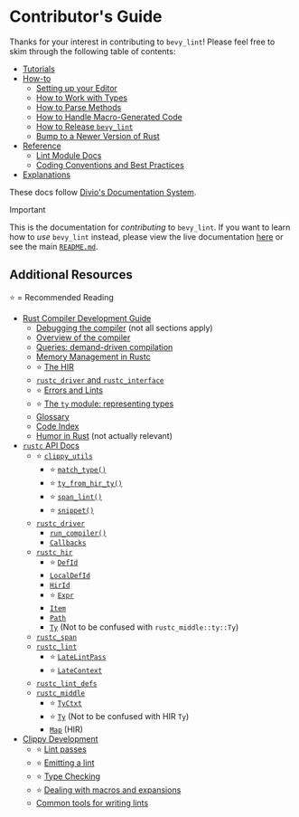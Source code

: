 # Contributor's Guide

Thanks for your interest in contributing to `bevy_lint`! Please feel free to skim through the following table of contents:

- [Tutorials](tutorials/)
- [How-to](how-to/)
    - [Setting up your Editor](how-to/editor.md)
    - [How to Work with Types](how-to/types.md)
    - [How to Parse Methods](how-to/methods.md)
    - [How to Handle Macro-Generated Code](how-to/macros.md)
    - [How to Release `bevy_lint`](how-to/release.md)
    - [Bump to a Newer Version of Rust](how-to/bump-rust.md)
- [Reference](reference/)
    - [Lint Module Docs](reference/lint-module-docs.md)
    - [Coding Conventions and Best Practices](reference/conventions.md)
- [Explanations](explanations/)

These docs follow [Divio's Documentation System](https://docs.divio.com/documentation-system/).

> [!IMPORTANT]
>
> This is the documentation for _contributing_ to `bevy_lint`. If you want to learn how to _use_ `bevy_lint` instead, please view the live documentation [here](https://thebevyflock.github.io/bevy_cli/bevy_lint/) or see the main [`README.md`](../README.md).

## Additional Resources

⭐️ = Recommended Reading

- [Rust Compiler Development Guide](https://rustc-dev-guide.rust-lang.org/)
    - [Debugging the compiler](https://rustc-dev-guide.rust-lang.org/compiler-debugging.html) (not all sections apply)
    - [Overview of the compiler](https://rustc-dev-guide.rust-lang.org/overview.html)
    - [Queries: demand-driven compilation](https://rustc-dev-guide.rust-lang.org/query.html)
    - [Memory Management in Rustc](https://rustc-dev-guide.rust-lang.org/memory.html)
    - ⭐️ [The HIR](https://rustc-dev-guide.rust-lang.org/hir.html)
    - [`rustc_driver` and `rustc_interface`](https://rustc-dev-guide.rust-lang.org/rustc-driver/intro.html)
    - ⭐️ [Errors and Lints](https://rustc-dev-guide.rust-lang.org/rustc-driver/intro.html)
    - ⭐️ [The `ty` module: representing types](https://rustc-dev-guide.rust-lang.org/ty.html)
    - [Glossary](https://rustc-dev-guide.rust-lang.org/appendix/glossary.html)
    - [Code Index](https://rustc-dev-guide.rust-lang.org/appendix/code-index.html)
    - [Humor in Rust](https://rustc-dev-guide.rust-lang.org/appendix/humorust.html) (not actually relevant)
- [`rustc` API Docs](https://doc.rust-lang.org/nightly/nightly-rustc/)
    - ⭐️ [`clippy_utils`](https://doc.rust-lang.org/nightly/nightly-rustc/clippy_utils/index.html)
        - ⭐️ [`match_type()`](https://doc.rust-lang.org/nightly/nightly-rustc/clippy_utils/ty/fn.match_type.html)
        <!-- As of 2025-02-21, Clippy hasn't synchronized with `rustc` yet, so `ty_from_hir_ty()` isn't in the docs. To work around this, we link to the docs.rs version. -->
        - ⭐️ [`ty_from_hir_ty()`](https://docs.rs/clippy_utils/latest/clippy_utils/ty/fn.ty_from_hir_ty.html)
        - ⭐️ [`span_lint()`](https://doc.rust-lang.org/nightly/nightly-rustc/clippy_utils/diagnostics/fn.span_lint.html)
        - ⭐️ [`snippet()`](https://doc.rust-lang.org/nightly/nightly-rustc/clippy_utils/source/fn.snippet.html)
    - [`rustc_driver`](https://doc.rust-lang.org/nightly/nightly-rustc/rustc_driver/index.html)
        - [`run_compiler()`](https://doc.rust-lang.org/nightly/nightly-rustc/rustc_driver/fn.run_compiler.html)
        - [`Callbacks`](https://doc.rust-lang.org/nightly/nightly-rustc/rustc_driver/trait.Callbacks.html)
    - [`rustc_hir`](https://doc.rust-lang.org/nightly/nightly-rustc/rustc_hir/index.html)
        - ⭐️ [`DefId`](https://doc.rust-lang.org/nightly/nightly-rustc/rustc_hir/def_id/struct.DefId.html)
        - [`LocalDefId`](https://doc.rust-lang.org/nightly/nightly-rustc/rustc_hir/def_id/struct.LocalDefId.html)
        - [`HirId`](https://doc.rust-lang.org/nightly/nightly-rustc/rustc_hir/hir_id/struct.HirId.html)
        - ⭐️ [`Expr`](https://doc.rust-lang.org/nightly/nightly-rustc/rustc_hir/hir/struct.Expr.html)
        - [`Item`](https://doc.rust-lang.org/nightly/nightly-rustc/rustc_hir/hir/struct.Item.html)
        - [`Path`](https://doc.rust-lang.org/nightly/nightly-rustc/rustc_hir/hir/struct.Path.html)
        - [`Ty`](https://doc.rust-lang.org/nightly/nightly-rustc/rustc_hir/hir/struct.Ty.html) (Not to be confused with `rustc_middle::ty::Ty`)
    - [`rustc_span`](https://doc.rust-lang.org/nightly/nightly-rustc/rustc_span/index.html)
    - [`rustc_lint`](https://doc.rust-lang.org/nightly/nightly-rustc/rustc_lint/index.html)
        - ⭐️ [`LateLintPass`](https://doc.rust-lang.org/nightly/nightly-rustc/rustc_lint/trait.LateLintPass.html)
        - ⭐️ [`LateContext`](https://doc.rust-lang.org/nightly/nightly-rustc/rustc_lint/struct.LateContext.html)
    - [`rustc_lint_defs`](https://doc.rust-lang.org/nightly/nightly-rustc/rustc_lint_defs/index.html)
    - [`rustc_middle`](https://doc.rust-lang.org/nightly/nightly-rustc/rustc_middle/index.html)
        - ⭐️ [`TyCtxt`](https://doc.rust-lang.org/nightly/nightly-rustc/rustc_middle/ty/context/struct.TyCtxt.html)
        - ⭐️ [`Ty`](https://doc.rust-lang.org/nightly/nightly-rustc/rustc_middle/ty/struct.Ty.html) (Not to be confused with HIR `Ty`)
        - [`Map`](https://doc.rust-lang.org/nightly/nightly-rustc/rustc_middle/hir/map/struct.Map.html) (HIR)
- [Clippy Development](https://doc.rust-lang.org/stable/clippy/development/index.html)
    - ⭐️ [Lint passes](https://doc.rust-lang.org/stable/clippy/development/lint_passes.html)
    - ⭐️ [Emitting a lint](https://doc.rust-lang.org/stable/clippy/development/emitting_lints.html)
    - ⭐️ [Type Checking](https://doc.rust-lang.org/stable/clippy/development/type_checking.html)
    - ⭐️ [Dealing with macros and expansions](https://doc.rust-lang.org/stable/clippy/development/macro_expansions.html)
    - [Common tools for writing lints](https://doc.rust-lang.org/stable/clippy/development/common_tools_writing_lints.html)
